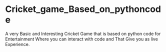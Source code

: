 # Cricket_game_Based_on_pythoncode
A very Basic and Interesting Cricket Game that is based on python code for  Entertainment Where you can interact with code and That Give you as live Experience. 
